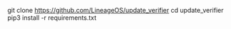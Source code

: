 git clone https://github.com/LineageOS/update_verifier
cd update_verifier
pip3 install -r requirements.txt
